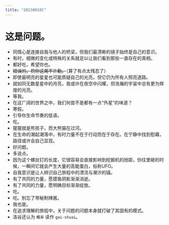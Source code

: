 ```yaml
---
title: "20230910C"
---
```


# 这是问题。

- 同情心是连接自我与他人的桥梁，但我们最清晰的镜子始终是自己的意识。
- 有时，细微的变化或特殊的关系就足以让我们看到那些一直存在的真相。
- 都好吃，希望你也。
- ~~错误的。罚你这周不许勤。~~（算了有点太残忍了）
- 即使最明亮的星星也可能质疑自己的光亮，但它仍为所有人照亮道路。
- 就如同无数星星中的月亮，我或许在夜空中闪耀，但浩瀚的宇宙中总有更为辉煌的光亮。
- 等我。
- 在这广阔的世界之中，我们何尝不是都有一点“外星”的味道？
- 寒假。
- 引导你生命节奏的低语。
- 吃。
- 猩猩就是熊孩子，而大熊猫在过河。
- 在生命的潮起潮落中，有时力量不在于行动而在于存在。在宁静中找到慰藉，路径或许会自己显现。
- 好问题。
- 多说点。
- 因为这个螺丝钉的长度，它很容易会直接影响到挖掘机的扭距，你往里砸的时候，一瞬间它就会产生大量的高能蛋白，俗称UFO。
- 自我意识是让人辨识自己旅程中的漂流与潮汐的锚。
- 有了共同的力量，愿摸鱼阴影渐渐消逝。
- 有了共同的力量，愿明确目标渐渐绽放。
- 吃。
- 吃。别忘了带秘制辣酱。
- 我也是。
- 在追求理解的旅程中，关于问题的问题本身就打破了其固有的模式。
- 洛谷还认为 `概率` 读作 `gai-shuai`。